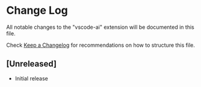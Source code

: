 # Change Log

All notable changes to the "vscode-ai" extension will be documented in this file.

Check [Keep a Changelog](http://keepachangelog.com/) for recommendations on how to structure this file.

## [Unreleased]

- Initial release